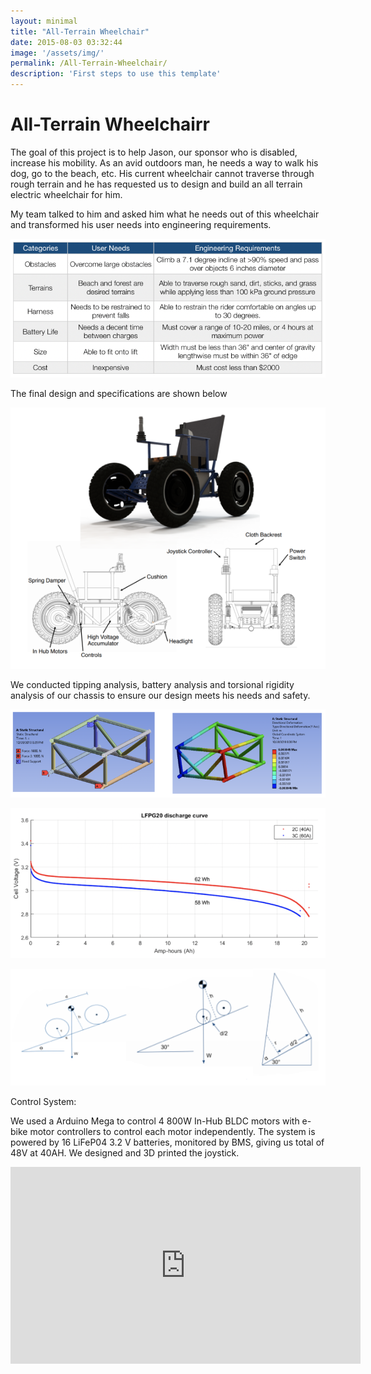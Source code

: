 ```yaml
---
layout: minimal
title: "All-Terrain Wheelchair"
date: 2015-08-03 03:32:44
image: '/assets/img/'
permalink: /All-Terrain-Wheelchair/
description: 'First steps to use this template'
---
```


# All-Terrain Wheelchairr

The goal of this project is to help Jason, our sponsor who is disabled, increase his mobility. As an avid outdoors man, he needs a way    to walk his dog, go to the beach, etc. His current wheelchair cannot traverse through rough terrain and he has requested us to design and build an all terrain electric wheelchair for him.

My team talked to him and asked him what he needs out of this wheelchair and transformed his user needs into engineering requirements.

![Table_1](/assets/img/atw_1.png)

The final design and specifications are shown below

![Design](/assets/img/atw_2.png)

We conducted tipping analysis, battery analysis and torsional rigidity analysis of our chassis to ensure our design meets his needs and safety.

![FEA](/assets/img/atw_3.png)

![Battery](/assets/img/atw_4.png)

![Tipping](/assets/img/atw_5.png)

Control System:

We used a Arduino Mega to control 4 800W In-Hub BLDC motors with e-bike motor controllers to control each motor independently. The system is powered by 16 LiFeP04 3.2 V batteries, monitored by BMS, giving us total of 48V at 40AH. We designed and 3D printed the joystick.

<iframe width="560" height="315" src="https://www.youtube.com/embed/6Ac5SBsI1DA" frameborder="0" allow="accelerometer; autoplay; encrypted-media; gyroscope; picture-in-picture" allowfullscreen></iframe>
